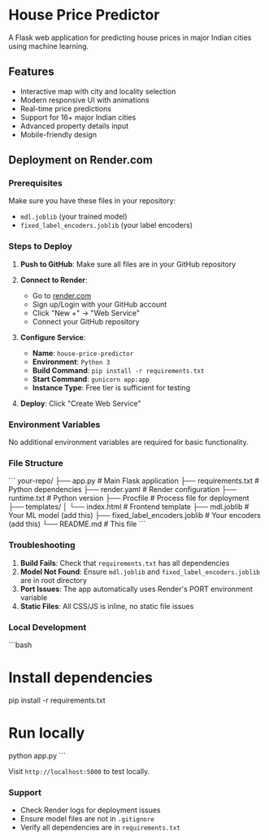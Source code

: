 # House Price Predictor

A Flask web application for predicting house prices in major Indian cities using machine learning.

## Features

- Interactive map with city and locality selection
- Modern responsive UI with animations
- Real-time price predictions
- Support for 16+ major Indian cities
- Advanced property details input
- Mobile-friendly design

## Deployment on Render.com

### Prerequisites

Make sure you have these files in your repository:
- `mdl.joblib` (your trained model)
- `fixed_label_encoders.joblib` (your label encoders)

### Steps to Deploy

1. **Push to GitHub**: Make sure all files are in your GitHub repository

2. **Connect to Render**:
   - Go to [render.com](https://render.com)
   - Sign up/Login with your GitHub account
   - Click "New +" → "Web Service"
   - Connect your GitHub repository

3. **Configure Service**:
   - **Name**: `house-price-predictor`
   - **Environment**: `Python 3`
   - **Build Command**: `pip install -r requirements.txt`
   - **Start Command**: `gunicorn app:app`
   - **Instance Type**: Free tier is sufficient for testing

4. **Deploy**: Click "Create Web Service"

### Environment Variables

No additional environment variables are required for basic functionality.

### File Structure

\`\`\`
your-repo/
├── app.py                          # Main Flask application
├── requirements.txt                # Python dependencies
├── render.yaml                     # Render configuration
├── runtime.txt                     # Python version
├── Procfile                        # Process file for deployment
├── templates/
│   └── index.html                  # Frontend template
├── mdl.joblib                      # Your ML model (add this)
├── fixed_label_encoders.joblib     # Your encoders (add this)
└── README.md                       # This file
\`\`\`

### Troubleshooting

1. **Build Fails**: Check that `requirements.txt` has all dependencies
2. **Model Not Found**: Ensure `mdl.joblib` and `fixed_label_encoders.joblib` are in root directory
3. **Port Issues**: The app automatically uses Render's PORT environment variable
4. **Static Files**: All CSS/JS is inline, no static file issues

### Local Development

\`\`\`bash
# Install dependencies
pip install -r requirements.txt

# Run locally
python app.py
\`\`\`

Visit `http://localhost:5000` to test locally.

### Support

- Check Render logs for deployment issues
- Ensure model files are not in `.gitignore`
- Verify all dependencies are in `requirements.txt`
